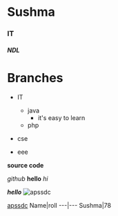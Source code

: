 # Sushma
### IT
##### NDL

# Branches 
- IT
  - java
    - it's easy to learn
  - php
- cse

- eee

**source code**

*github*
**hello** *hi*


***hello***
![apssdc](https://images.app.goo.gl/GwLrZzsFkdKZTPZL6) 

[apssdc](www.google.com)
Name|roll
---|---
Sushma|78
